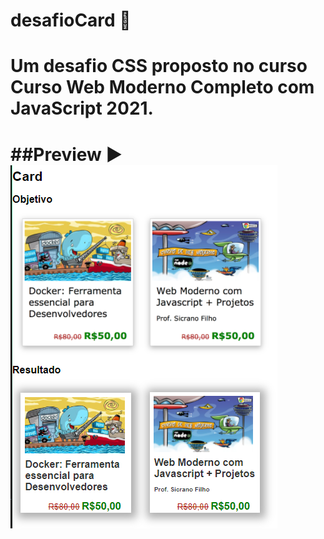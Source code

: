 # desafioCard 🔳
<h1> Um desafio CSS proposto no curso Curso Web Moderno Completo com JavaScript 2021. <h1>

##Preview ▶
<br>
<img src='print.png'><img>
